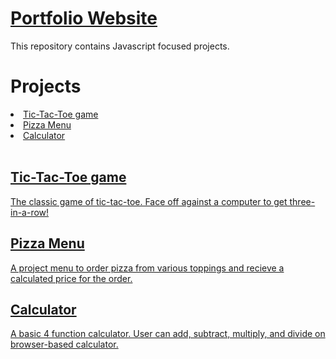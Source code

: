 # <a href="https://ethantl-1511.github.io">Portfolio Website </a>

This repository contains Javascript focused projects.

# Projects

<li><a href="https://github.com/ethantl-1511/JavaScript-Projects/tree/main/TicTacToe"> Tic-Tac-Toe game </li>
<li><a href="https://github.com/ethantl-1511/JavaScript-Projects/tree/main/Pizza_Project"> Pizza Menu </li>
<li><a href="https://github.com/ethantl-1511/JavaScript-Projects/tree/main/Calculator"> Calculator </li>

<br>
<h2>Tic-Tac-Toe game</h2>
<p>The classic game of tic-tac-toe. Face off against a computer to get three-in-a-row! </p>

<h2>Pizza Menu</h2>
<p>A project menu to order pizza from various toppings and recieve a calculated price for the order.</p>

<h2>Calculator</h2>
<p>A basic 4 function calculator. User can add, subtract, multiply, and divide on browser-based calculator.</p>